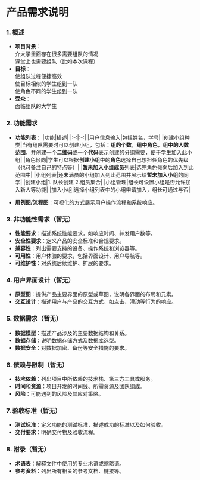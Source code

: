 # 产品需求说明
### 1. **概述**
   - **项目背景**：  
     介大学里面存在很多需要组队的情况  
     课堂上也需要组队（比如本次课程）
   - **目标**：  
     使组队过程便捷高效  
     使目标相似的学生组到一队  
     使角色不同的学生组到一队
   - **受众**：  
     面临组队的大学生

### 2. **功能需求**
   - **功能列表**：
     |功能|描述|
     |:-:|:-:|
     |用户信息输入|包括姓名，学号|
     |创建小组种类|当有组队需要时可以创建小组，包括：**组的个数**，**组中角色**，**组中的人数范围**，并创建一个**二维码**或一个**代码**表示创建的分组需要，便于学生加入此小组|
     |角色倾向|学生可以根据**创建小组**中的**角色**选择自己想担任角色的优先级（也可备注自己的特点等）|
     |**暂未加入小组成员**列表|选完角色倾向后加入到此范围中|
     |小组列表|还未满员的小组加入到此范围并展示给**暂未加入小组**的同学|
     |创建小组|1. 队长创建  2.组员集合|
     |小组管理|组长可设置小组是否允许加入新人等功能|
     |加入小组|选择小组列表中的小组申请加入，组长可通过与否|
     
   - **用例图/流程图**：可视化的方式展示用户操作流程和系统响应。

### 3. **非功能性需求（暂无）**
   - **性能要求**：描述系统性能要求，如响应时间、并发用户数等。
   - **安全性要求**：定义产品的安全标准和合规要求。
   - **兼容性**：列出需要支持的设备、操作系统和浏览器等。
   - **可用性**：用户体验的要求，包括界面设计、用户导航等。
   - **可维护性**：对系统后续维护、扩展的要求。

### 4. **用户界面设计（暂无）**
   - **原型图**：提供产品主要界面的原型或草图，说明各界面的布局和元素。
   - **交互设计**：描述用户与产品的交互方式，如点击、滑动等行为的响应。

### 5. **数据需求（暂无）**
   - **数据模型**：描述产品涉及的主要数据结构和关系。
   - **数据存储**：说明数据存储方式及数据库选型。
   - **数据安全**：对数据加密、备份等安全措施的要求。

### 6. **依赖与限制（暂无）**
   - **技术依赖**：列出项目中所依赖的技术栈、第三方工具或服务。
   - **时间和资源**：项目开发的时间线、所需资源及团队组成。
   - **风险**：可能遇到的风险及其应对策略。

### 7. **验收标准（暂无）**
   - **测试标准**：定义功能的测试标准，描述成功的标准以及如何验收。
   - **交付要求**：明确交付物及验收流程。

### 8. **附录（暂无）**
   - **术语表**：解释文件中使用的专业术语或缩略语。
   - **参考资料**：列出所有相关的参考文档、链接等。
